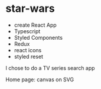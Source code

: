 # star-wars

- create React App
- Typescript
- Styled Components
- Redux
- react icons
- styled reset

I chose to do a TV series search app

Home page: canvas on SVG
